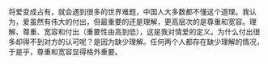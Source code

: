 将爱变成占有，就会遇到很多的世界难题，中国人大多数都不懂这个道理。我认为，爱虽然有伟大的付出，但最重要的还是理解，更高层次的是尊重和宽容。理解、尊重、宽容和付出（重要性由高到低），这是我对情爱的定义。为什么付出很多却得不到对方的认可呢？是因为缺少理解。任何两个人都存在缺少理解的情况，于是乎，尊重和宽容显得格外重要。
